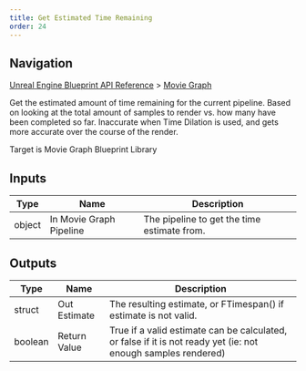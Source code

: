 ```yaml
---
title: Get Estimated Time Remaining
order: 24
---
```

## Navigation

[Unreal Engine Blueprint API Reference](https://dev.epicgames.com/documentation/en-us/unreal-engine/BlueprintAPI) > [Movie Graph](https://dev.epicgames.com/documentation/en-us/unreal-engine/BlueprintAPI/MovieGraph)

Get the estimated amount of time remaining for the current pipeline. Based on looking at the total
amount of samples to render vs. how many have been completed so far. Inaccurate when Time Dilation
is used, and gets more accurate over the course of the render.

Target is Movie Graph Blueprint Library

## Inputs

| Type | Name | Description |
| --- | --- | --- |
| object | In Movie Graph Pipeline | The pipeline to get the time estimate from. |

## Outputs

| Type | Name | Description |
| --- | --- | --- |
| struct | Out Estimate | The resulting estimate, or FTimespan() if estimate is not valid. |
| boolean | Return Value | True if a valid estimate can be calculated, or false if it is not ready yet (ie: not enough samples rendered) |
